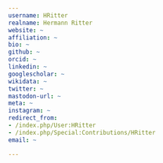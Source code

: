 ```yaml
---
username: HRitter
realname: Hermann Ritter
website: ~
affiliation: ~
bio: ~
github: ~
orcid: ~
linkedin: ~
googlescholar: ~
wikidata: ~
twitter: ~
mastodon-url: ~
meta: ~
instagram: ~
redirect_from:
- /index.php/User:HRitter
- /index.php/Special:Contributions/HRitter
email: ~

---
```


